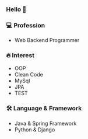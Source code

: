 ### Hello 👋

<!--
**hautbli/hautbli** is a ✨ _special_ ✨ repository because its `README.md` (this file) appears on your GitHub profile.

Here are some ideas to get you started:

- 🔭 I’m currently working on ...
- 🌱 I’m currently learning ...
- 👯 I’m looking to collaborate on ...
- 🤔 I’m looking for help with ...
- 💬 Ask me about ...
- 📫 How to reach me: ...
- 😄 Pronouns: ...
- ⚡ Fun fact: ...
-->


### 💻 Profession
- Web Backend Programmer

### 🔥 Interest
- OOP
- Clean Code
- MySql
- JPA
- TEST

### 🛠 Language & Framework
- Java & Spring Framework
- Python & Django

